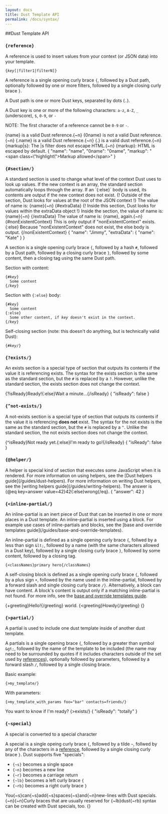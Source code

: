 ```yaml
---
layout: docs
title: Dust Template API
permalink: /docs/syntax/
---
```


##Dust Template API


<h3 id="reference"><code>{reference}</code></h3>

A reference is used to insert values from your context (or JSON data) into your template.

<pre><code>{<i>key</i>[|filter1|filterN]}</code></pre>

A reference is a single opening curly brace `{`, followed by a Dust path, optionally followed by one or more filters, followed by a single closing curly brace `}`.

A Dust path is one or more Dust keys, separated by dots (`.`).

A Dust key is one or more of the following characters: `a-z`, `A-Z`, `_` (underscore), `$`, `0-9`, or `-`

NOTE: The first character of a reference cannot be `0-9` or `-`.

<dust-demo template-name="reference">
<dust-demo-template>{name} is a valid Dust reference.{~n}
{0name} is not a valid Dust reference.{~n}
{.name} is a valid Dust reference.{~n}
{.} is a valid dust reference.{~n}
{markup|s}: The |s filter does not escape HTML.{~n}
{markup}: HTML is escaped by default.</dust-demo-template>
<dust-demo-json>{
  "name": "name",
  "0name": "0name",
  "markup": "&lt;span class=\"highlight\"&gt;Markup allowed&lt;/span&gt;"
}</dust-demo-json>
</dust-demo>

<h3 id="section"><code>{#section/}</code></h3>
A standard section is used to change what level of the context Dust uses to look up values. If the new context is an array, the standard section automatically loops through the array. If an `{:else}` body is used, its contents are output if the new context does not exist.

<dust-demo template-name="standard-section">
<dust-demo-template>{!
  Outside of the section, Dust looks for values
  at the root of the JSON context
!}
The value of name is: {name}{~n}
{#extraData}
  {!
    Inside this section, Dust looks for
    values within the extraData object
  !}
  Inside the section, the value of name is: {name}{~n}
{/extraData}
The value of name is: {name}, again.{~n}
{#nonExistentContext}
  This is only output if "nonExistentContext" exists.
{:else}
  Because "nonExistentContext" does not exist, the else body is output.
{/nonExistentContext}
</dust-demo-template>
<dust-demo-json>{
  "name": "Jimmy",
  "extraData": {
    "name": "Kate"
  }
}</dust-demo-json>
</dust-demo>

A section is a single opening curly brace `{`, followed by a hash `#`, followed by a Dust path, followed by a closing curly brace `}`, followed by some content, then a closing tag using the same Dust path.

Section with content:

<pre><code>{#<i>key</i>}
  Some content
{/<i>key</i>}
</code></pre>

Section with `{:else}` body:

<pre><code>{#<i>key</i>}
  Some content
{:else}
  Some other content, if <i>key</i> doesn't exist in the context.
{/<i>key</i>}
</code></pre>

Self-closing section (note: this doesn't do anything, but is technically valid Dust):

<pre><code>{#<i>key</i>/}</code></pre>

<h3 id="exists"><code>{?exists/}</code></h3>

An exists section is a special type of section that outputs its contents if the value it is referencing exists. The syntax for the exists section is the same as the standard section, but the `#` is replaced by a `?`. However, unlike the standard section, the exists section does not change the context.

<dust-demo template-name="exists">
<dust-demo-template>{?isReady}Ready!{:else}Wait a minute...{/isReady}</dust-demo-template>
<dust-demo-json>{
  "isReady": false
}</dust-demo-json>
</dust-demo>

<h3 id="not-exists"><code>{^not-exists/}</code></h3>

A not-exists section is a special type of section that outputs its contents if the value it is referencing __does not__ exist. The syntax for the not exists is the same as the standard section, but the `#` is replaced by a `^`. Unlike the standard section, the not exists section does not change the context.

<dust-demo template-name="not-exists">
<dust-demo-template>{^isReady}Not ready yet.{:else}I'm ready to go!{/isReady}</dust-demo-template>
<dust-demo-json>{
  "isReady": false
}</dust-demo-json>
</dust-demo>

<h3 id="helper"><code>{@helper/}</code></h3>
A helper is special kind of section that executes some JavaScript when it is rendered. For more information on using helpers, see the [Dust helpers guide](/guides/dust-helpers). For more information on writing Dust helpers, see the [writing helpers guide](/guides/writing-helpers).

<dust-demo template-name="helper">
<dust-demo-template>The answer is {@eq key=answer value=42}42{:else}wrong{/eq}.</dust-demo-template>
<dust-demo-json>{
  "answer": 42
}</dust-demo-json>
</dust-demo>

<h3 id="inline-partial"><code>{&lt;inline-partial/}</code></h3>
An inline-partial is an inert piece of Dust that can be inserted in one or more places in a Dust template. An inline-partial is inserted using a block. For example use cases of inline-partials and blocks, see the [base and override templates guide](/guides/base-and-override-templates).

An inline-partial is defined as a single opening curly brace `{`, follwed by a less than sign `&lt;`, followed by a name (with the same characters allowed in a Dust key), followed by a single closing curly brace `}`, followed by some content, followed by a closing tag.

```
{<classNames}primary hero{/classNames}
```

A self-closing block is defined as a single opening curly brace `{`, followed by a plus sign `+`, followed by the name used in the inline-partial, followed by a forward slash and single closing curly brace `/}`. Alternatively, a block can have content. A block's content is output only if a matching inline-partial is not found. For more info, see the [base and override templates guide](/guides/base-and-override-templates).

<dust-demo template-name="inline-partial">
<dust-demo-template>{+greeting}Hello!{/greeting} world.
{&lt;greeting}Howdy{/greeting}
</dust-demo-template>
<dust-demo-json>{}</dust-demo-json>
</dust-demo>

<h3 id="partial"><code>{&gt;partial/}</code></h3>

A partial is used to include one dust template inside of another dust template.

A partials is a single opening brace `{`, followed by a greater than symbol `&gt;`, followed by the name of the template to be included (the name may need to be surrounded by quotes if it includes characters outside of the set used by [references](#reference)), optionally followed by parameters, followed by a forward slash `/`, followed by a single closing brace.

Basic example:

```
{>my_template/}
```

With parameters:

```
{>my_template_with_params foo="bar" contacts=friends/}
```

<dust-demo template-name="partial">
<dust-demo-template>You want to know if I'm ready? {&gt;exists/}</dust-demo-template>
<dust-demo-json>{
  "isReady": "totally"
}</dust-demo-json>
</dust-demo>

<h3 id="special"><code>{~special}</code></h3>

A special is converted to a special character

A special is a single opeing curly brace `{`, followed by a tilde `~`, follwed by any of the characters in a [reference](#reference), followed by a single closing curly brace `}`. Dust supports five "specials":

- `{~s}` becomes a single space
- `{~n}` becomes a new line
- `{~r}` becomes a carriage return
- `{~lb}` becomes a left curly brace `{`
- `{~rb}` becomes a right curly brace `}`

<dust-demo template-name="special">
<dust-demo-template>You{~s}can{~s}add{~s}spaces{~s}and{~n}new-lines with Dust specials.{~n}{~n}Curly braces that are usually reserved for {~lb}dust{~rb} syntax can be created with Dust specials, too.</dust-demo-template>
<dust-demo-json>{}</dust-demo-json>
</dust-demo>
